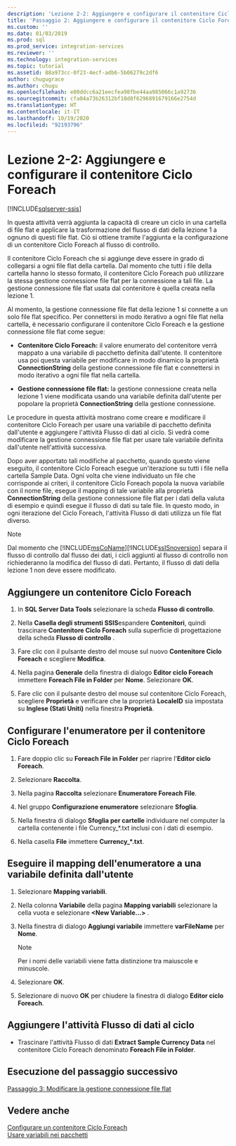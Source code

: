 ```yaml
---
description: 'Lezione 2-2: Aggiungere e configurare il contenitore Ciclo Foreach'
title: 'Passaggio 2: Aggiungere e configurare il contenitore Ciclo Foreach | Microsoft Docs'
ms.custom: ''
ms.date: 01/03/2019
ms.prod: sql
ms.prod_service: integration-services
ms.reviewer: ''
ms.technology: integration-services
ms.topic: tutorial
ms.assetid: 88a973cc-0f23-4ecf-adb6-5b06279c2df6
author: chugugrace
ms.author: chugu
ms.openlocfilehash: e80ddcc6a21eecfea98fbe44aa985066c1a92736
ms.sourcegitcommit: cfa04a73b26312bf18d8f6296891679166e2754d
ms.translationtype: HT
ms.contentlocale: it-IT
ms.lasthandoff: 10/19/2020
ms.locfileid: "92193796"
---
```

# <a name="lesson-2-2-add-and-configure-the-foreach-loop-container"></a>Lezione 2-2: Aggiungere e configurare il contenitore Ciclo Foreach

[!INCLUDE[sqlserver-ssis](../includes/applies-to-version/sqlserver-ssis.md)]



In questa attività verrà aggiunta la capacità di creare un ciclo in una cartella di file flat e applicare la trasformazione del flusso di dati della lezione 1 a ognuno di questi file flat. Ciò si ottiene tramite l'aggiunta e la configurazione di un contenitore Ciclo Foreach al flusso di controllo.  
  
Il contenitore Ciclo Foreach che si aggiunge deve essere in grado di collegarsi a ogni file flat della cartella. Dal momento che tutti i file della cartella hanno lo stesso formato, il contenitore Ciclo Foreach può utilizzare la stessa gestione connessione file flat per la connessione a tali file. La gestione connessione file flat usata dal contenitore è quella creata nella lezione 1.  
  
Al momento, la gestione connessione file flat della lezione 1 si connette a un solo file flat specifico. Per connettersi in modo iterativo a ogni file flat nella cartella, è necessario configurare il contenitore Ciclo Foreach e la gestione connessione file flat come segue:  
  
-   **Contenitore Ciclo Foreach:** il valore enumerato del contenitore verrà mappato a una variabile di pacchetto definita dall'utente. Il contenitore usa poi questa variabile per modificare in modo dinamico la proprietà **ConnectionString** della gestione connessione file flat e connettersi in modo iterativo a ogni file flat nella cartella.  
  
-   **Gestione connessione file flat:** la gestione connessione creata nella lezione 1 viene modificata usando una variabile definita dall'utente per popolare la proprietà **ConnectionString** della gestione connessione.  
  
Le procedure in questa attività mostrano come creare e modificare il contenitore Ciclo Foreach per usare una variabile di pacchetto definita dall'utente e aggiungere l'attività Flusso di dati al ciclo. Si vedrà come modificare la gestione connessione file flat per usare tale variabile definita dall'utente nell'attività successiva.  
  
Dopo aver apportato tali modifiche al pacchetto, quando questo viene eseguito, il contenitore Ciclo Foreach esegue un'iterazione su tutti i file nella cartella Sample Data. Ogni volta che viene individuato un file che corrisponde ai criteri, il contenitore Ciclo Foreach popola la nuova variabile con il nome file, esegue il mapping di tale variabile alla proprietà **ConnectionString** della gestione connessione file flat per i dati della valuta di esempio e quindi esegue il flusso di dati su tale file. In questo modo, in ogni iterazione del Ciclo Foreach, l'attività Flusso di dati utilizza un file flat diverso.  
  
> [!NOTE]  
> Dal momento che [!INCLUDE[msCoName](../includes/msconame-md.md)][!INCLUDE[ssISnoversion](../includes/ssisnoversion-md.md)] separa il flusso di controllo dal flusso dei dati, i cicli aggiunti al flusso di controllo non richiederanno la modifica del flusso di dati. Pertanto, il flusso di dati della lezione 1 non deve essere modificato.  
  
## <a name="add-a-foreach-loop-container"></a>Aggiungere un contenitore Ciclo Foreach  
  
1.  In **SQL Server Data Tools** selezionare la scheda **Flusso di controllo**.  
  
2.  Nella **Casella degli strumenti SSIS**espandere **Contenitori**, quindi trascinare **Contenitore Ciclo Foreach** sulla superficie di progettazione della scheda **Flusso di controllo** .  
  
3.  Fare clic con il pulsante destro del mouse sul nuovo **Contenitore Ciclo Foreach** e scegliere **Modifica**.  
  
4.  Nella pagina **Generale** della finestra di dialogo **Editor ciclo Foreach** immettere **Foreach File in Folder** per **Nome**. Selezionare **OK**.  
  
5.  Fare clic con il pulsante destro del mouse sul contenitore Ciclo Foreach, scegliere **Proprietà** e verificare che la proprietà **LocaleID** sia impostata su **Inglese (Stati Uniti)** nella finestra **Proprietà**.  
  
## <a name="configure-the-enumerator-for-the-foreach-loop-container"></a>Configurare l'enumeratore per il contenitore Ciclo Foreach  
  
1.  Fare doppio clic su **Foreach File in Folder** per riaprire l'**Editor ciclo Foreach**.  
  
2.  Selezionare **Raccolta**.  
  
3.  Nella pagina **Raccolta** selezionare **Enumeratore Foreach File**.  
  
4.  Nel gruppo **Configurazione enumeratore** selezionare **Sfoglia**.  
  
5.  Nella finestra di dialogo **Sfoglia per cartelle** individuare nel computer la cartella contenente i file Currency_*.txt inclusi con i dati di esempio.

6.  Nella casella **File** immettere **Currency_\*.txt**.  
  
## <a name="map-the-enumerator-to-a-user-defined-variable"></a>Eseguire il mapping dell'enumeratore a una variabile definita dall'utente  
  
1.  Selezionare **Mapping variabili**.  
  
2.  Nella colonna **Variabile** della pagina **Mapping variabili** selezionare la cella vuota e selezionare **\<New Variable...>** .  
  
3.  Nella finestra di dialogo **Aggiungi variabile** immettere **varFileName** per **Nome**.  
  
    > [!NOTE]  
    > Per i nomi delle variabili viene fatta distinzione tra maiuscole e minuscole.  
  
4.  Selezionare **OK**.  
  
5.  Selezionare di nuovo **OK** per chiudere la finestra di dialogo **Editor ciclo Foreach**.  
  
## <a name="add-the-data-flow-task-to-the-loop"></a>Aggiungere l'attività Flusso di dati al ciclo  
  
-   Trascinare l'attività Flusso di dati **Extract Sample Currency Data** nel contenitore Ciclo Foreach denominato **Foreach File in Folder**.  
  
## <a name="go-to-next-task"></a>Esecuzione del passaggio successivo  
[Passaggio 3: Modificare la gestione connessione file flat](../integration-services/lesson-2-3-modifying-the-flat-file-connection-manager.md)  
  
## <a name="see-also"></a>Vedere anche  
[Configurare un contenitore Ciclo Foreach](./control-flow/foreach-loop-container.md)  
[Usare variabili nei pacchetti](./integration-services-ssis-variables.md)  
  
  
